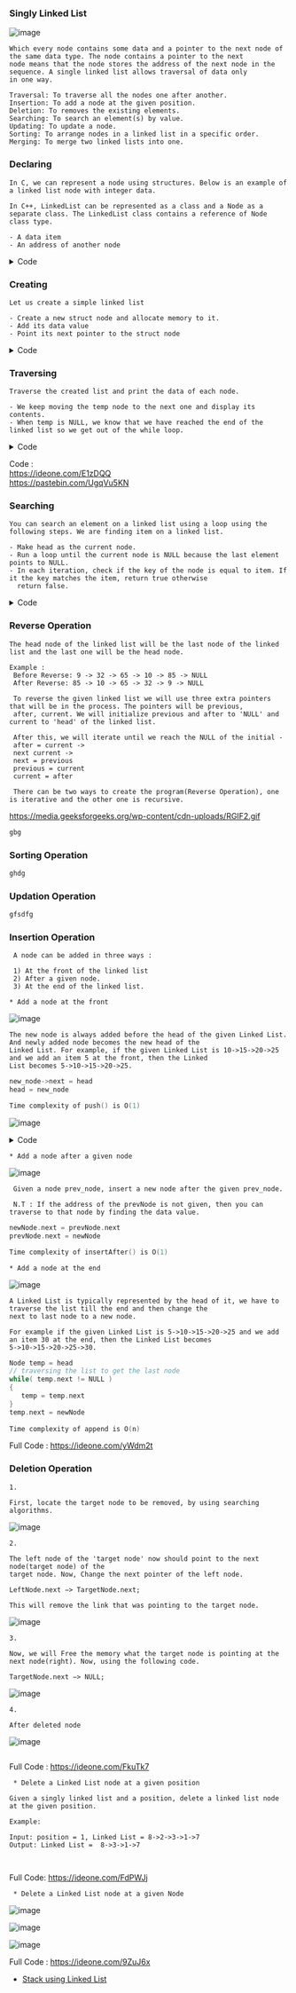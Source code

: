 ### Singly Linked List

![image](https://user-images.githubusercontent.com/59710234/174945064-a7190779-b54a-4300-a85c-5eff6be7dbb7.png)

```
Which every node contains some data and a pointer to the next node of the same data type. The node contains a pointer to the next 
node means that the node stores the address of the next node in the sequence. A single linked list allows traversal of data only 
in one way.
```
```
Traversal: To traverse all the nodes one after another.
Insertion: To add a node at the given position.
Deletion: To removes the existing elements.
Searching: To search an element(s) by value.
Updating: To update a node.
Sorting: To arrange nodes in a linked list in a specific order.
Merging: To merge two linked lists into one.
```
### Declaring

```
In C, we can represent a node using structures. Below is an example of a linked list node with integer data. 

In C++, LinkedList can be represented as a class and a Node as a separate class. The LinkedList class contains a reference of Node 
class type.

- A data item
- An address of another node
```

<details> <summary> Code </summary>
 
```c
C
  // A linked list node
  struct Node {
      int data;
      struct Node* next;
  };
```
```c++
C++
  class Node {
  public:
    int data;
    Node* next;
  };
```	
	
</details>

### Creating

```
Let us create a simple linked list 

- Create a new struct node and allocate memory to it.
- Add its data value
- Point its next pointer to the struct node
```

<details> <summary> Code </summary>

```c
C
  int main() {
    struct Node* head = NULL;
    struct Node* second = NULL;
    struct Node* third = NULL;

    // allocate 3 nodes in the heap
    head = (struct Node*)malloc(sizeof(struct Node));
    second = (struct Node*)malloc(sizeof(struct Node));
    third = (struct Node*)malloc(sizeof(struct Node));
  }
 ``` 
 ```c++
 C++
  int main() {
      Node * head = NULL;
      Node * second = NULL;
      Node * third = NULL;

      head = new Node();
      second = new Node();
      third = new Node();
  }
```

</details>

### Traversing

```
Traverse the created list and print the data of each node. 

- We keep moving the temp node to the next one and display its contents.
- When temp is NULL, we know that we have reached the end of the linked list so we get out of the while loop.
```

<details> <summary> Code </summary>

  ```c++
    void traversList(Node *head)
    {
        Node *temp;
        temp = head;
        while(temp != NULL){
           temp = temp->next;
        }
    }
  ```
  ```c++
    void printList(Node *n)
    {
        while (n != NULL) {
            cout << n->data << " ";
            n = n->next;
        }
    }
```

</details>

Code : </br>
  https://ideone.com/E1zDQQ </br>
  https://pastebin.com/UgqVu5KN </br>
  
### Searching
```
You can search an element on a linked list using a loop using the following steps. We are finding item on a linked list.

- Make head as the current node.
- Run a loop until the current node is NULL because the last element points to NULL.
- In each iteration, check if the key of the node is equal to item. If it the key matches the item, return true otherwise 
  return false.
```

<details> <summary> Code </summary>
 
```c++
// Search a node
bool searchNode(struct Node** head_ref, int item) {
  struct Node* current = *head_ref;

  while (current != NULL) {
    if (current->data == item) return true;
      current = current->next;
  }
  return false;
}
```
	
</details>	

### Reverse Operation

```
The head node of the linked list will be the last node of the linked list and the last one will be the head node.

Example : 
 Before Reverse: 9 -> 32 -> 65 -> 10 -> 85 -> NULL
 After Reverse: 85 -> 10 -> 65 -> 32 -> 9 -> NULL
 
 To reverse the given linked list we will use three extra pointers that will be in the process. The pointers will be previous, 
 after, current. We will initialize previous and after to 'NULL' and current to 'head' of the linked list.
 
 After this, we will iterate until we reach the NULL of the initial - 
 after = current ->
 next current ->
 next = previous
 previous = current
 current = after
 
 There can be two ways to create the program(Reverse Operation), one is iterative and the other one is recursive.
```

https://media.geeksforgeeks.org/wp-content/cdn-uploads/RGIF2.gif
	
```c++
gbg
```
	
### Sorting Operation
	
```c++
ghdg
```

### Updation Operation

```c++
gfsdfg
```

### Insertion Operation

 ```
  A node can be added in three ways :
  
  1) At the front of the linked list 
  2) After a given node. 
  3) At the end of the linked list.
  ```
  ```
  * Add a node at the front
  ```
  
  ![image](https://user-images.githubusercontent.com/59710234/155290089-ae00ec08-0972-4f33-addd-d8c7d9b7ea92.png)
  
  ```
  The new node is always added before the head of the given Linked List. And newly added node becomes the new head of the 
  Linked List. For example, if the given Linked List is 10->15->20->25 and we add an item 5 at the front, then the Linked 
  List becomes 5->10->15->20->25.
  ```
  
  ```c++
  new_node->next = head
  head = new_node
  
  Time complexity of push() is O(1)
  ```
  
  ![image](https://user-images.githubusercontent.com/59710234/175191350-1366b20a-d310-44f5-84dd-a29264e3ada5.png)
  
  <details> <summary> Code </summary>
	
  ```c++
  void push(Node** head_ref, int new_data)
  {
			/* 1. allocate node */
			Node* new_node = new Node();

			/* 2. put in the data */
			new_node->data = new_data;

			/* 3. Make next of new node as head */
			new_node->next = (*head_ref);

			/* 4. move the head to point to the new node */
			(*head_ref) = new_node;
  }
  ```
	
  </details>
  
  ```
  * Add a node after a given node
  ```
  ![image](https://user-images.githubusercontent.com/59710234/155528153-27571720-3dfd-4abb-b3b9-15a74d83a0d8.png)
  
 ```
  Given a node prev_node, insert a new node after the given prev_node.
  
  N.T : If the address of the prevNode is not given, then you can traverse to that node by finding the data value.
 ```
	
 ```c++
 newNode.next = prevNode.next
 prevNode.next = newNode
 
 Time complexity of insertAfter() is O(1) 
 ```
	
 ```
 * Add a node at the end
 ```
 ![image](https://user-images.githubusercontent.com/59710234/155528975-15e49d5e-037e-41f5-9bdc-ccaad30e2f88.png)
 ```
 A Linked List is typically represented by the head of it, we have to traverse the list till the end and then change the 
 next to last node to a new node.
 
 For example if the given Linked List is 5->10->15->20->25 and we add an item 30 at the end, then the Linked List becomes
 5->10->15->20->25->30.
 ```
	
 ```c++
 Node temp = head
 // traversing the list to get the last node
 while( temp.next != NULL )
 {
    temp = temp.next
 }
 temp.next = newNode
    
 Time complexity of append is O(n)
 ```
	
Full Code : https://ideone.com/yWdm2t

### Deletion Operation

```
1.

First, locate the target node to be removed, by using searching algorithms.
```

![image](https://user-images.githubusercontent.com/59710234/155581947-61789bfa-7221-444d-af3a-ddd111d047d6.png)

```
2.

The left node of the 'target node' now should point to the next node(target node) of the
target node. Now, Change the next pointer of the left node. 

LeftNode.next −> TargetNode.next;

This will remove the link that was pointing to the target node.
```
![image](https://user-images.githubusercontent.com/59710234/155584435-3d4758d9-dc50-4f60-b607-803e9fdd7912.png)

```
3.

Now, we will Free the memory what the target node is pointing at the next node(right). Now, using the following code.

TargetNode.next −> NULL;
```
![image](https://user-images.githubusercontent.com/59710234/155585073-df363537-0b64-43d6-a607-d3464c627f8b.png)

```
4.

After deleted node
```
![image](https://user-images.githubusercontent.com/59710234/155585186-ae1efc62-da58-4e53-9bfd-025c2c4cd25f.png)
	
```c++
```

Full Code : https://ideone.com/FkuTk7

```
 * Delete a Linked List node at a given position
```
```
Given a singly linked list and a position, delete a linked list node at the given position.

Example:  

Input: position = 1, Linked List = 8->2->3->1->7
Output: Linked List =  8->3->1->7
```
	
```c++
	
```
	
Full Code: https://ideone.com/FdPWJj

```
 * Delete a Linked List node at a given Node
```

![image](https://user-images.githubusercontent.com/59710234/175125032-041f458c-169d-4f08-b814-7e2e4a6784ab.png)

![image](https://user-images.githubusercontent.com/59710234/175125178-aaec451f-18ab-42f2-8e79-55d6cb32feb8.png)

![image](https://user-images.githubusercontent.com/59710234/175125260-823ef600-998d-4365-999a-553124605dbf.png)
	
Full Code : https://ideone.com/9ZuJ6x
	
- [Stack using Linked List](https://www.geeksforgeeks.org/implement-a-stack-using-singly-linked-list/)
